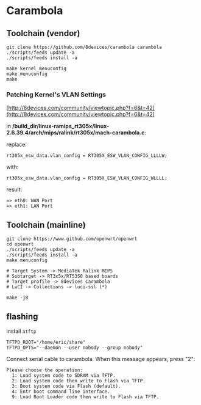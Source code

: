 # Carambola

## Toolchain (vendor)

    git clone https://github.com/8devices/carambola carambola
    ./scripts/feeds update -a
    ./scripts/feeds install -a

    make kernel_menuconfig
    make menuconfig
    make

### Patching Kernel's VLAN Settings

[http://8devices.com/community/viewtopic.php?f=6&t=42](http://8devices.com/community/viewtopic.php?f=6&t=42)

in **/build_dir/linux-ramips_rt305x/linux-2.6.39.4/arch/mips/ralink/rt305x/mach-carambola.c**:

replace:

    rt305x_esw_data.vlan_config = RT305X_ESW_VLAN_CONFIG_LLLLW;

with:

    rt305x_esw_data.vlan_config = RT305X_ESW_VLAN_CONFIG_WLLLL;

result:

    => eth0: WAN Port
    => eth1: LAN Port

## Toolchain (mainline)

    git clone https://www.github.com/openwrt/openwrt
    cd openwrt
    ./scripts/feeds update -a
    ./scripts/feeds install -a
    make menuconfig

    # Target System -> MediaTek Ralink MIPS
    # Subtarget -> RT3x5x/RT5350 based boards
    # Target profile -> 8devices Carambola
    # LuCI -> Collections -> luci-ssl (*)

    make -j8

## flashing
install `atftp`

    TFTPD_ROOT="/home/eric/share"
    TFTPD_OPTS="--daemon --user nobody --group nobody"

Connect serial cable to carambola. When this message appears, press "2":

    Please choose the operation:
      1: Load system code to SDRAM via TFTP.
      2: Load system code then write to Flash via TFTP.
      3: Boot system code via Flash (default).
      4: Entr boot command line interface.
      9: Load Boot Loader code then write to Flash via TFTP.
